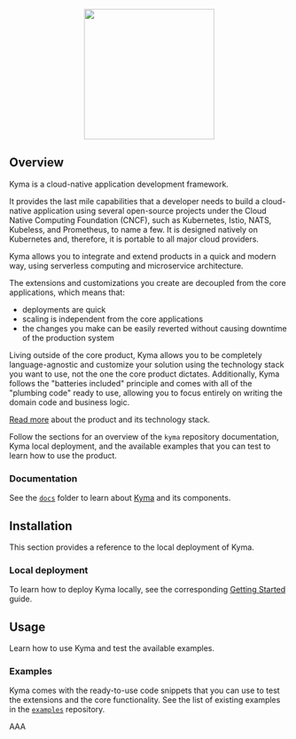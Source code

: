 <p align="center">
<img src="https://raw.githubusercontent.com/kyma-project/kyma/master/logo.png" width="235">
</p>

## Overview

Kyma is a cloud-native application development framework.

It provides the last mile capabilities that a developer needs to build a cloud-native application using several open-source projects under the Cloud Native Computing Foundation (CNCF), such as Kubernetes, Istio, NATS, Kubeless, and Prometheus, to name a few.
It is designed natively on Kubernetes and, therefore, it is portable to all major cloud providers.

Kyma allows you to integrate and extend products in a quick and modern way, using serverless computing and microservice architecture.

The extensions and customizations you create are decoupled from the core applications, which means that:
* deployments are quick
* scaling is independent from the core applications
* the changes you make can be easily reverted without causing downtime of the production system

Living outside of the core product, Kyma allows you to be completely language-agnostic and customize your solution using the technology stack you want to use, not the one the core product dictates. Additionally, Kyma follows the "batteries included" principle and comes with all of the "plumbing code" ready to use, allowing you to focus entirely on writing the domain code and business logic.

[Read more](docs/kyma/docs/001-overview.md) about the product and its technology stack.

Follow the sections for an overview of the `kyma` repository documentation, Kyma local deployment, and the available examples that you can test to learn how to use the product.

### Documentation

See the [`docs`](docs/README.md) folder to learn about [Kyma](docs/kyma/docs/) and its components.

## Installation

This section provides a reference to the local deployment of Kyma.

### Local deployment

To learn how to deploy Kyma locally, see the corresponding [Getting Started](docs/kyma/docs/031-gs-local-installation.md) guide.

## Usage

Learn how to use Kyma and test the available examples.

### Examples

Kyma comes with the ready-to-use code snippets that you can use to test the extensions and the core functionality. See the list of existing examples in the [`examples`](https://github.com/kyma-project/examples) repository.

AAA
